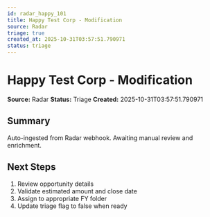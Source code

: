 ```yaml
---
id: radar_happy_101
title: Happy Test Corp - Modification
source: Radar
triage: true
created_at: 2025-10-31T03:57:51.790971
status: triage
---
```


# Happy Test Corp - Modification

**Source:** Radar
**Status:** Triage
**Created:** 2025-10-31T03:57:51.790971

## Summary

Auto-ingested from Radar webhook. Awaiting manual review and enrichment.

## Next Steps

1. Review opportunity details
2. Validate estimated amount and close date
3. Assign to appropriate FY folder
4. Update triage flag to false when ready
